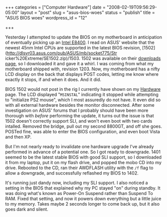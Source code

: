 +++
categories = ["Computer Hardware"]
date = "2008-02-19T09:56:29-05:00"
layout = "post"
slug = "asus-bios-woes"
status = "publish"
title = "ASUS BIOS woes"
wordpress_id = "12"

+++

Yesterday I attempted to update the BIOS on my motherboard in anticipation of
eventually picking up an [Intel
E8400](http://www.newegg.com/Product/Product.aspx?Item=N82E16819115037). I
read on ASUS' website that the newest 45nm Intel CPUs are supported in the
latest BIOS revision, [1502](http://dlsvr03.asus.com/pub/ASUS/mb/socket775/Str
icker%20Extreme/SE1502.zip)/1503. 1502 was available on their [downloads
page](http://support.asus.com/download/download.aspx?SLanguage=en-us), so I
downloaded it and gave it a whirl. I was coming from what my motherboard
shipped with, revision 1203.  Now, my motherboard has a nifty LCD display on
the back that displays POST codes, letting me know where exactly it stops, if
and when it does. And it did.
<!--more-->
BIOS 1502 would not post in the rig I currently
have shown on my [Hardware](http://shanesveller.com/hardware) page. The LCD
displayed "`MSINSTAL`" indicating it stopped while attempting to "initialize
PS2 mouse", which I most assuredly do not have. It even did so with all
external hardware besides the monitor disconnected. After some investigation
on ASUS' forums that I probably should have been more thorough with _before_
performing the update, it turns out the issue is that 1502 doesn't correctly
support SLI, and won't even boot with two cards intalled. Removed the bridge,
pull out my second 8800GT, and off she goes. POSTed fine, was able to enter
the BIOS configuration, and even boot Vista and then XP.

But I'm not nearly ready to invalidate one hardware upgrade I've already
performed in advance of a potential one. So I got ready to downgrade. 1401
seemed to be the latest stable BIOS with good SLI support, so I downloaded it
from my laptop, put it on my flash drive, and popped the mobo CD into my
drive. Rebooted to the CD, ran their AWDFLASH utility with the `/f` flag to
allow a downgrade, and successfully reflashed my BIOS to 1402.

It's running just dandy now, including my SLI support. I also noticed a
setting in the BIOS that explained why my PC stayed "on" during standby. It
was doing what's known as Power-On Suspend rather than Suspend To RAM. Fixed
that setting, and now it powers down everything but a little juice to my
memory. Takes maybe 2 seconds longer to come back up, but it also goes dark
and silent.

